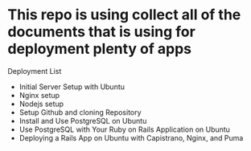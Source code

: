 # This repo is using  collect all of the documents that is using for deployment plenty of apps

Deployment List
  - Initial Server Setup with Ubuntu
  - Nginx setup
  - Nodejs setup
  - Setup Github and cloning Repository
  - Install and Use PostgreSQL on Ubuntu
  - Use PostgreSQL with Your Ruby on Rails Application on Ubuntu
  - Deploying a Rails App on Ubuntu with Capistrano, Nginx, and Puma
